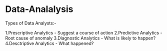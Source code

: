 # Data-Analalysis

Types of Data Analysts:-

1.Prescriptive Analytics - Suggest a course of action
2.Predictive Analytics - Root cause of anomaly
3.Diagnostic Analytics - What is likely to happen?
4.Desctriptive Analytics - What happened?
